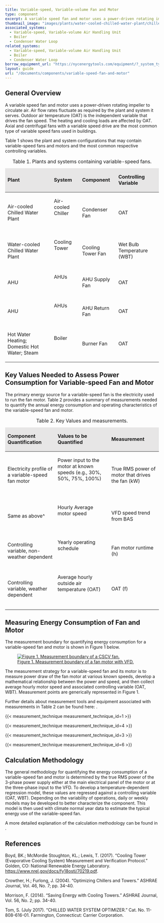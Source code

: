 ```yaml
---
title: Variable-speed, Variable-volume Fan and Motor
type: component
excerpt: A variable speed fan and motor uses a power-driven rotating impeller to circulate air.
thumbnail_image: "images/plants/water-cooled-chilled-water-plant/chilled-water-plant-overview.jpeg"
associated_systems:
  - Variable-speed, Variable-volume Air Handling Unit
  - Boiler
  - Condenser Water Loop
related_systems:
  - Variable-speed, Variable-volume Air Handling Unit
  - Boiler
  - Condenser Water Loop
borrow_equipment_url: "https://nycenergytools.com/equipment/?_system_type=electric-motors-and-drives"
layout: guide
url: "/documents/components/variable-speed-fan-and-motor"
---
```


## General Overview

A variable speed fan and motor uses a power-driven rotating impeller to circulate air. Air flow rates fluctuate as required by the plant and system it serves.  Outdoor air temperature (OAT) is the independent variable that drives the fan speed. The heating and cooling loads are affected by OAT. Axial and centrifugal fans with a variable speed drive are the most common type of variable speed fans used in buildings.  

Table 1 shows the plant and system configurations that may contain variable-speed fans and motors and the most common respective controlling variables. 

<table>
    <caption>Table 1. Plants and systems containing variable-speed fans.</caption>
    <thead>
        <tr>
            <td bgcolor="#e7e6e6">
                <p><strong>Plant</strong></p>
            </td>
            <td bgcolor="#e7e6e6">
                <p><strong>System</strong></p>
            </td>
            <td bgcolor="#e7e6e6">
                <p><strong>Component</strong></p>
            </td>
            <td bgcolor="#e7e6e6">
                <p><strong>Controlling Variable</strong></p>
            </td>
        </tr>
    <tbody>
        <tr>
            <td>
                <p>Air-cooled Chilled Water Plant</p>
            </td>
            <td>
                <p>Air-cooled Chiller</p>
                <p><br></p>
            </td>
            <td>
                <p>Condenser Fan</p>
            </td>
            <td>
                <p>OAT</p>
            </td>
        </tr>
        <tr>
            <td>
                <p>Water-cooled Chilled Water Plant</p>
            </td>
            <td>
                <p>Cooling Tower</p>
                <p><br></p>
            </td>
            <td>
                <p>Cooling Tower Fan</p>
            </td>
            <td>
                <p>Wet Bulb Temperature (WBT)</p>
            </td>
        </tr>
        <tr>
            <td>
                <p>AHU</p>
            </td>
            <td>
                <p>AHUs</p>
                <p><br></p>
            </td>
            <td>
                <p>AHU Supply Fan</p>
            </td>
            <td>
                <p>OAT</p>
            </td>
        </tr>
        <tr>
            <td>
                <p>AHU</p>
            </td>
            <td>
                <p>AHUs</p>
                <p><br></p>
            </td>
            <td>
                <p>AHU Return Fan</p>
            </td>
            <td>
                <p>OAT</p>
            </td>
        </tr>
        <tr>
            <td>
                <p>Hot Water Heating; Domestic Hot Water; Steam</p>
            </td>
            <td>
                <p>Boiler</p>
                <p><br></p>
            </td>
            <td>
                <p>Burner Fan</p>
            </td>
            <td>
                <p>OAT</p>
            </td>
        </tr>
    </tbody>
</table>

## Key Values Needed to Assess Power Consumption for Variable-speed Fan and Motor
The primary energy source for a variable-speed fan is the electricity used to run the fan motor. Table 2 provides a summary of measurements needed to quantify the annual energy consumption and operating characteristics of the variable-speed fan and motor.  

<table>
    <caption>Table 2. Key Values and measurements.</caption>
    <thead>
        <tr>
            <td bgcolor="#e7e6e6">
                <p><strong>Component Quantification</strong></p>
            </td>
            <td bgcolor="#e7e6e6">
                <p><strong>Values to be Quantified</strong></p>
            </td>
            <td bgcolor="#e7e6e6">
                <p><strong>Measurement</strong></p>
            </td>
        </tr>
    <tbody>
        <tr>
            <td>
                <p>Electricity profile of a variable-speed fan motor</p>
            </td>
            <td>
                <p>Power input to the motor at known speeds (e.g., 30%, 50%, 75%, 100%)</p>
                <p><br></p>
            </td>
            <td>
                <p>True RMS power of motor that drives the fan (kW)</p>
            </td>
        </tr>
        <tr>
            <td>
                <p>Same as above^</p>
            </td>
            <td>
                <p>Hourly Average motor speed</p>
                <p><br></p>
            </td>
            <td>
                <p>VFD speed trend from BAS</p>
            </td>
        </tr>
        <tr>
            <td>
                <p>Controlling variable, non-weather dependent</p>
            </td>
            <td>
                <p>Yearly operating schedule</p>
                <p><br></p>
            </td>
            <td>
                <p>Fan motor runtime (h)</p>
            </td>
        </tr>
        <tr>
            <td>
                <p>Controlling variable, weather dependent</p>
            </td>
            <td>
                <p>Average hourly outside air temperature (OAT)</p>
                <p><br></p>
            </td>
            <td>
                <p>OAT (f)</p>
            </td>
        </tr>
    </tbody>
</table>

## Measuring Energy Consumption of Fan and Motor

The measurement boundary for quantifying energy consumption for a variable-speed fan and motor is shown in Figure 1 below. 

<a href="/images/components/Measurement-boundary-of-a-fan-motor_with_VFD.png">
<figure class="figure mb-3 mt-3">
  <img src="" class="figure-img img-fluid rounded" alt="Figure 1. Measurement boundary of a CSCV fan.">
  <figcaption class="figure-caption text-left">Figure 1. Measurement boundary of a fan motor with VFD.</figcaption>
</figure>
</a>

The measurement strategy for a variable-speed fan and its motor is to measure power draw of the fan motor at various known speeds, develop a mathematical relationship between the power and speed, and then collect average hourly motor speed and associated controlling variable (OAT, WBT). Measurement points are generically represented in Figure 1. 

Further details about measurement tools and equipment associated with measurements in Table 2 can be found here: <link here FELL Kit for VSVV fan and motor>.  

{{< measurement_technique measurement_technique_id=1 >}}

{{< measurement_technique measurement_technique_id=4 >}}

{{< measurement_technique measurement_technique_id=3 >}}

{{< measurement_technique measurement_technique_id=6 >}}

## Calculation Methodology

The general methodology for quantifying the energy consumption of a variable-speed fan and motor is determined by the true RMS power of the 3-phase power supply either at the main electrical panel of the motor or at the three-phase input to the VFD. To develop a temperature-dependent regression model, these values are regressed against a controlling variable (OAT, WBT). Depending on the variability of operations, daily or weekly models may be developed to better characterize the component. This model is then used with climate normal year data to estimate the typical energy use of the variable-speed fan.  

A more detailed explanation of the calculation methodology can be found in <link to calculation methodology>. 
  
## References

Boyd, BK.; McMordie Stoughton, KL.; Lewis, T. (2017). “Cooling Tower (Evaporative Cooling System) Measurement and Verification Protocol.” Golden, CO: National Renewable Energy Laboratory. https://www.nrel.gov/docs/fy18osti/70219.pdf.  

Crowther, H.; Furlong, J. (2004). “Optimizing Chillers and Towers.” ASHRAE Journal, Vol. 46, No. 7; pp. 34-40. 

Morrison, F. (2014). “Saving Energy with Cooling Towers.” ASHRAE Journal, Vol. 56, No. 2; pp. 34-40. 

Tom, S. (July 2017). “CHILLED WATER SYSTEM OPTIMIZER.” Cat. No. 11-808-616-01. Farmington, Connecticut: Carrier Corporation.  
